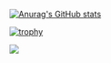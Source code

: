 [![Anurag's GitHub stats](https://github-readme-stats.vercel.app/api?username=sisosyunya&count_private=true&theme=tokyonight)](https://github.com/sisosyunya/github-readme-stats)

[![trophy](https://github-profile-trophy.vercel.app/?username=RedRing1979&margin-w=0)](https://github.com/sisosyunya/github-profile-trophy)

![](https://komarev.com/ghpvc/?username=sisosyunya)

<!-- https://komarev.com/ghpvc/?username=sisosyunya
https://github-profile-summary-cards.vercel.app/api/cards/profile-details?username=sisosyunbya&theme=dracula -->

<!-- **sisosyunya/sisosyunya** is a ✨ _special_ ✨ repository because its `README.md` (this file) appears on your GitHub profile.

Here are some ideas to get you started:

- 🔭 I’m currently working on ...
- 🌱 I’m currently learning ...
- 👯 I’m looking to collaborate on ...
- 🤔 I’m looking for help with ...
- 💬 Ask me about ...
- 📫 How to reach me: ...
- 😄 Pronouns: ...
- ⚡ Fun fact: ...
 -->

